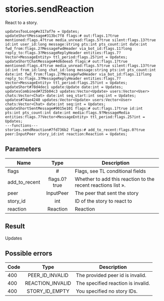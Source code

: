 # stories.sendReaction
React to a story.

```
updatesTooLong#e317af7e = Updates;
updateShortMessage#313bc7f8 flags:# out:flags.1?true mentioned:flags.4?true media_unread:flags.5?true silent:flags.13?true id:int user_id:long message:string pts:int pts_count:int date:int fwd_from:flags.2?MessageFwdHeader via_bot_id:flags.11?long reply_to:flags.3?MessageReplyHeader entities:flags.7?Vector<MessageEntity> ttl_period:flags.25?int = Updates;
updateShortChatMessage#4d6deea5 flags:# out:flags.1?true mentioned:flags.4?true media_unread:flags.5?true silent:flags.13?true id:int from_id:long chat_id:long message:string pts:int pts_count:int date:int fwd_from:flags.2?MessageFwdHeader via_bot_id:flags.11?long reply_to:flags.3?MessageReplyHeader entities:flags.7?Vector<MessageEntity> ttl_period:flags.25?int = Updates;
updateShort#78d4dec1 update:Update date:int = Updates;
updatesCombined#725b04c3 updates:Vector<Update> users:Vector<User> chats:Vector<Chat> date:int seq_start:int seq:int = Updates;
updates#74ae4240 updates:Vector<Update> users:Vector<User> chats:Vector<Chat> date:int seq:int = Updates;
updateShortSentMessage#9015e101 flags:# out:flags.1?true id:int pts:int pts_count:int date:int media:flags.9?MessageMedia entities:flags.7?Vector<MessageEntity> ttl_period:flags.25?int = Updates;
---functions---
stories.sendReaction#7fd736b2 flags:# add_to_recent:flags.0?true peer:InputPeer story_id:int reaction:Reaction = Updates;
```

## Parameters
| Name | Type | Description |
| ---- | :----: | ----------- |
| flags | # | Flags, see TL conditional fields |
| add_to_recent | flags.0?true | Whether to add this reaction to the recent reactions list ». |
| peer | InputPeer | The peer that sent the story |
| story_id | int | ID of the story to react to |
| reaction | Reaction | Reaction |


## Result
Updates

## Possible errors
| Code | Type | Description |
| ---- | :----: | ----------- |
| 400 | PEER_ID_INVALID | The provided peer id is invalid. |
| 400 | REACTION_INVALID | The specified reaction is invalid. |
| 400 | STORY_ID_EMPTY | You specified no story IDs. |

